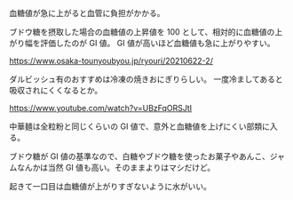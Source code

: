 血糖値が急に上がると血管に負担がかかる。

ブドウ糖を摂取した場合の血糖値の上昇値を 100 として、相対的に血糖値の上がり幅を評価したのが GI 値。
GI 値が高いほど血糖値も急に上がりやすい。

https://www.osaka-tounyoubyou.jp/ryouri/20210622-2/

ダルビッシュ有のおすすめは冷凍の焼きおにぎりらしい。
一度冷ましてあると吸収されにくくなるとか。

https://www.youtube.com/watch?v=UBzFqORSJtI

中華麺は全粒粉と同じくらいの GI 値で、意外と血糖値を上げにくい部類に入る。

ブドウ糖が GI 値の基準なので、白糖やブドウ糖を使ったお菓子やあんこ、ジャムなんかは当然 GI 値も高い。そのままよりはマシだけど。

起きて一口目は血糖値が上がりすぎないように水がいい。
